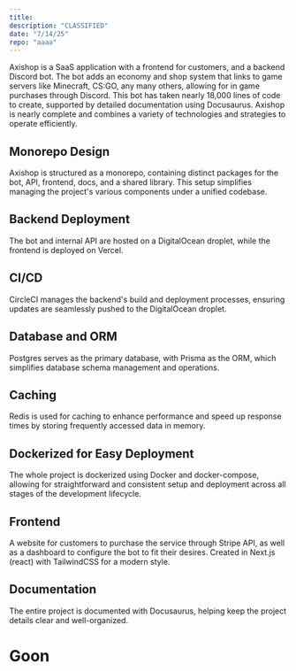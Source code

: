 ```yaml
---
title:
description: "CLASSIFIED"
date: "7/14/25"
repo: "aaaa"
---
```


Axishop is a SaaS application with a frontend for customers, and a backend Discord bot. The bot adds an economy and shop system that links to game servers like Minecraft, CS:GO, any many others, allowing for in game purchases through Discord. This bot has taken nearly 18,000 lines of code to create, supported by detailed documentation using Docusaurus. Axishop is nearly complete and combines a variety of technologies and strategies to operate efficiently.

## Monorepo Design

Axishop is structured as a monorepo, containing distinct packages for the bot, API, frontend, docs, and a shared library. This setup simplifies managing the project's various components under a unified codebase.

## Backend Deployment

The bot and internal API are hosted on a DigitalOcean droplet, while the frontend is deployed on Vercel.

## CI/CD

CircleCI manages the backend's build and deployment processes, ensuring updates are seamlessly pushed to the DigitalOcean droplet.

## Database and ORM

Postgres serves as the primary database, with Prisma as the ORM, which simplifies database schema management and operations.

## Caching

Redis is used for caching to enhance performance and speed up response times by storing frequently accessed data in memory.

## Dockerized for Easy Deployment

The whole project is dockerized using Docker and docker-compose, allowing for straightforward and consistent setup and deployment across all stages of the development lifecycle.

## Frontend

A website for customers to purchase the service through Stripe API, as well as a dashboard to configure the bot to fit their desires. Created in Next.js (react) with TailwindCSS for a modern style.

## Documentation

The entire project is documented with Docusaurus, helping keep the project details clear and well-organized.

# Goon
